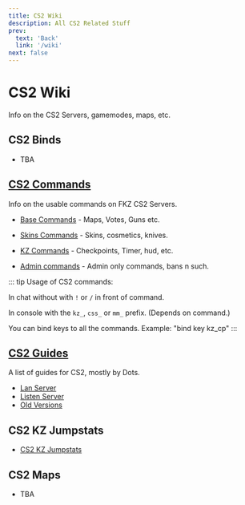 ```yaml
---
title: CS2 Wiki
description: All CS2 Related Stuff
prev: 
  text: 'Back'
  link: '/wiki'
next: false
---
```


# CS2 Wiki

Info on the CS2 Servers, gamemodes, maps, etc.

## CS2 Binds

- TBA

## [CS2 Commands](/wiki/cs2/commands)

Info on the usable commands on FKZ CS2 Servers.

- [Base Commands](/wiki/cs2/commands/help) - Maps, Votes, Guns etc.

- [Skins Commands](/wiki/cs2/commands/skins) - Skins, cosmetics, knives.

- [KZ Commands](/wiki/cs2/commands/kz-help) - Checkpoints, Timer, hud, etc.

- [Admin commands](/wiki/cs2/commands/admin-help) - Admin only commands, bans n such.

::: tip
Usage of CS2 commands:

In chat without with `!` or `/` in front of command.

In console with the `kz_`, `css_` or `mm_` prefix. (Depends on command.)

You can bind keys to all the commands. Example: "bind key kz_cp"
:::

## [CS2 Guides](/wiki/cs2/guides)

A list of guides for CS2, mostly by Dots.

- [Lan Server](/wiki/cs2/guides/lan)
- [Listen Server](/wiki/cs2/guides/listen)
- [Old Versions](/wiki/cs2/guides/old-versions)

## CS2 KZ Jumpstats

- [CS2 KZ Jumpstats](/wiki/cs2/jumpstats)

## CS2 Maps

- TBA
